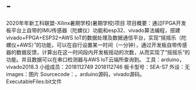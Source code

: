 # -
2020年年新工科联盟-Xilinx暑期学校(暑期学校)项目
项目概要：通过FPGA开发板平台上自带的IMU传感器（陀螺仪）功能和esp32、vivado算法编程，搭建vivado+FPGA+ESP32+AWS IoT的数据处理及数据通信平台，实现“摇摇乐（陀螺仪+AWS）”的功能，可以在自行设置某一时间（一分钟），通过开发板自带传感器的数据反馈，计算出在这一时间段内开发板摇动的次数，从而实现了“摇摇乐”的功能。并且数据可以在串口检测器与AWS IoT云端所查询到。
工具：arduino，vivado2018.3
小组成员：2018112749 2018112746
板卡型号：SEA-S7
外设：无
images：图片
Sourcecode：，arduino源码，vivado源码。
ExecutableFiles:bit文件
